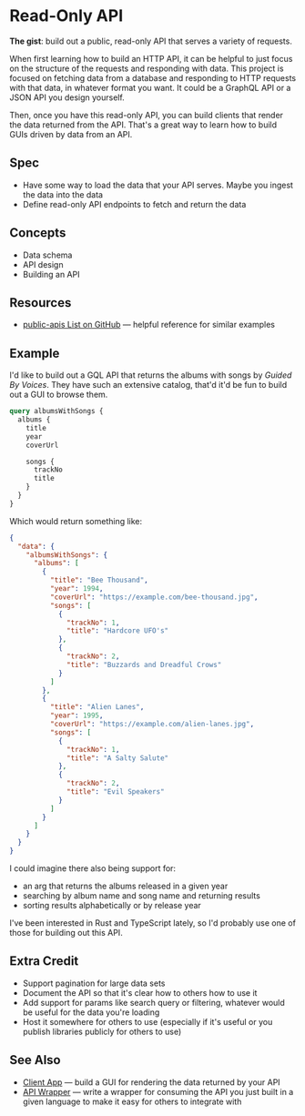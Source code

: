 # Read-Only API

**The gist**: build out a public, read-only API that serves a variety of requests.

When first learning how to build an HTTP API, it can be helpful to just focus on the structure of the requests and responding with data. This project is focused on fetching data from a database and responding to HTTP requests with that data, in whatever format you want. It could be a GraphQL API or a JSON API you design yourself.

Then, once you have this read-only API, you can build clients that render the data returned from the API. That's a great way to learn how to build GUIs driven by data from an API.

## Spec

- Have some way to load the data that your API serves. Maybe you ingest the data into the data
- Define read-only API endpoints to fetch and return the data

## Concepts

- Data schema
- API design
- Building an API

## Resources

- [public-apis List on GitHub](https://github.com/public-apis/public-apis) — helpful reference for similar examples

## Example

I'd like to build out a GQL API that returns the albums with songs by _Guided By Voices_. They have such an extensive catalog, that'd it'd be fun to build out a GUI to browse them.

```graphql
query albumsWithSongs {
  albums {
    title
    year
    coverUrl

    songs {
      trackNo
      title
    }
  }
}
```

Which would return something like:

```json
{
  "data": {
    "albumsWithSongs": {
      "albums": [
        {
          "title": "Bee Thousand",
          "year": 1994,
          "coverUrl": "https://example.com/bee-thousand.jpg",
          "songs": [
            {
              "trackNo": 1,
              "title": "Hardcore UFO's"
            },
            {
              "trackNo": 2,
              "title": "Buzzards and Dreadful Crows"
            }
          ]
        },
        {
          "title": "Alien Lanes",
          "year": 1995,
          "coverUrl": "https://example.com/alien-lanes.jpg",
          "songs": [
            {
              "trackNo": 1,
              "title": "A Salty Salute"
            },
            {
              "trackNo": 2,
              "title": "Evil Speakers"
            }
          ]
        }
      ]
    }
  }
}
```

I could imagine there also being support for:

- an arg that returns the albums released in a given year
- searching by album name and song name and returning results
- sorting results alphabetically or by release year

I've been interested in Rust and TypeScript lately, so I'd probably use one of those for building out this API.

## Extra Credit

- Support pagination for large data sets
- Document the API so that it's clear how to others how to use it
- Add support for params like search query or filtering, whatever would be useful for the data you're loading
- Host it somewhere for others to use (especially if it's useful or you publish libraries publicly for others to use)

## See Also

- [Client App](../general-graphical-apps/client-app.md) — build a GUI for rendering the data returned by your API
- [API Wrapper](../libraries/api-wrapper.md) — write a wrapper for consuming the API you just built in a given language to make it easy for others to integrate with
